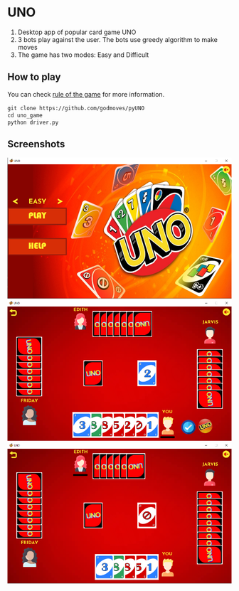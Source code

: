# UNO
1. Desktop app of popular card game UNO
2. 3 bots play against the user. The bots use greedy algorithm to make moves
3. The game has two modes: Easy and Difficult

## How to play
You can check [rule of the game](https://en.wikipedia.org/wiki/Uno_(card_game)#Official_rules) for more information.
```
git clone https://github.com/godmoves/pyUNO
cd uno_game
python driver.py
```

## Screenshots
<p align="center">
  <img alt="Connect4" width="600px" src="https://github.com/Rutvik-C/UNO/blob/main/images/uno_home.PNG"/><br>
  <img alt="Connect4" width="600px" src="https://github.com/Rutvik-C/UNO/blob/main/images/uno_game.PNG"/><br>    
  <img alt="Connect4" width="600px" src="https://github.com/Rutvik-C/UNO/blob/main/images/uno_game1.PNG"/>
</p>

